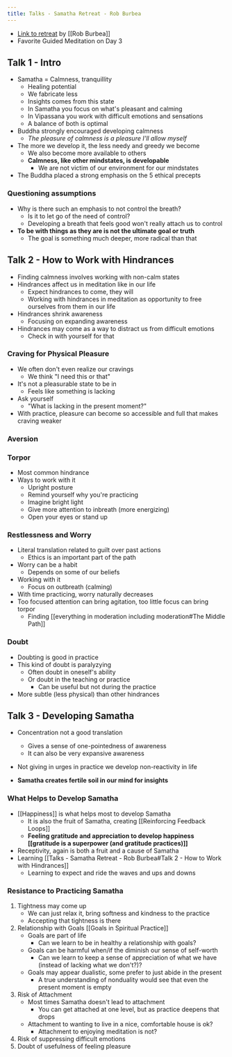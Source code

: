 ```yaml
---
title: Talks - Samatha Retreat - Rob Burbea
---
```


- [Link to retreat](https://www.dharmaseed.org/retreats/1308) by [[Rob Burbea]]
- Favorite Guided Meditation on Day 3

## Talk 1 - Intro 
- Samatha = Calmness, tranquillity
	- Healing potential
	- We fabricate less
	- Insights comes from this state
	- In Samatha you focus on what's pleasant and calming
	- In Vipassana you work with difficult emotions and sensations
	- A balance of both is optimal 
- Buddha strongly encouraged developing calmness
	- *The pleasure of calmness is a pleasure I'll allow myself*
- The more we develop it, the less needy and greedy we become
	- We also become more available to others
	- **Calmness, like other mindstates, is developable**
		- We are not victim of our environment for our mindstates
- The Buddha placed a strong emphasis on the 5 ethical precepts

### Questioning assumptions
- Why is there such an emphasis to not control the breath?
	- Is it to let go of the need of control?
	- Developing a breath that feels good won't really attach us to control
- **To be with things as they are is not the ultimate goal or truth**
	- The goal is something much deeper, more radical than that

## Talk 2 - How to Work with Hindrances
- Finding calmness involves working with non-calm states
- Hindrances affect us in meditation like in our life
	- Expect hindrances to come, they will
	- Working with hindrances in meditation as opportunity to free ourselves from them in our life
- Hindrances shrink awareness
	- Focusing on expanding awareness
- Hindrances may come as a way to distract us from difficult emotions
	- Check in with yourself for that

### Craving for Physical Pleasure
- We often don't even realize our cravings
	- We think "I need this or that"
- It's not a pleasurable state to be in
	- Feels like something is lacking
- Ask yourself
	- "What is lacking in the present moment?"
- With practice, pleasure can become so accessible and full that makes craving weaker

### Aversion

### Torpor
- Most common hindrance
- Ways to work with it
	- Upright posture
	- Remind yourself why you're practicing
	- Imagine bright light
	- Give more attention to inbreath (more energizing)
	- Open your eyes or stand up

### Restlessness and Worry
- Literal translation related to guilt over past actions
	- Ethics is an important part of the path
- Worry can be a habit
	- Depends on some of our beliefs
- Working with it
	- Focus on outbreath (calming)
- With time practicing, worry naturally decreases
- Too focused attention can bring agitation, too little focus can bring torpor
	- Finding [[everything in moderation including moderation#The Middle Path]]

### Doubt
- Doubting is good in practice
- This kind of doubt is paralyzying
	- Often doubt in oneself's ability
	- Or doubt in the teaching or practice
		- Can be useful	but not during the practice
- More subtle (less physical) than other hindrances

## Talk 3 - Developing Samatha
- Concentration not a good translation
	- Gives a sense of one-pointedness of awareness
	- It can also be very expansive awareness

- Not giving in urges in practice we develop non-reactivity in life
- **Samatha creates fertile soil in our mind for insights**

### What Helps to Develop Samatha
- [[Happiness]] is what helps most to develop Samatha
	- It is also the fruit of Samatha, creating [[Reinforcing Feedback Loops]]
	- **Feeling gratitude and appreciation to develop happiness [[gratitude is a superpower (and gratitude practices)]]**
- Receptivity, again is both a fruit and a cause of Samatha
- Learning [[Talks - Samatha Retreat - Rob Burbea#Talk 2 - How to Work with Hindrances]]
	- Learning to expect and ride the waves and ups and downs

### Resistance to Practicing Samatha
1. Tightness may come up
	- We can just relax it, bring softness and kindness to the practice
	- Accepting that tightness is there  
2. Relationship with Goals [[Goals in Spiritual Practice]]
	- Goals are part of life
		- Can we learn to be in healthy a relationship with goals? 
	- Goals can be harmful when/if the diminish our sense of self-worth
		- Can we learn to keep a sense of appreciation of what we have (instead of lacking what we don't?)?
	- Goals may appear dualistic, some prefer to just abide in the present
		- A true understanding of nonduality would see that even the present moment is empty
3. Risk of Attachment
	-  Most times Samatha doesn't lead to attachment
		-  You can get attached at one level, but as practice deepens that drops
	-  Attachment to wanting to live in a nice, comfortable house is ok?
		-  Attachment to enjoying meditation is not?
4. Risk of suppressing difficult emotions
5. Doubt of usefulness of feeling pleasure